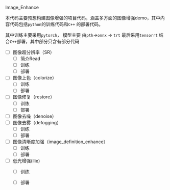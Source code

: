 Image_Enhance

本代码主要预想构建图像增强的项目代码，涵盖多方面的图像增强demo，其中内容代码包括`python`的训练代码和`C++` 的部署代码。

其中训练主要采用`pytorch`， 模型主要 由`pth`->`onnx` -> `trt` 最后采用`tensorrt` 结合`C++`部署，其中部分只含有部分代码

- [ ] 图像超分辨率（SR）
  - [ ] 简介Read
  - [ ] 训练
  - [ ] 部署
- [ ] 图像上色（colorize）
  - [ ] 训练
  - [ ] 部署
- [ ] 图像修复（restore）
  - [ ] 训练
  - [ ] 部署
- [ ] 图像去噪（denoise）
- [ ] 图像去雾（defogging）
  - [ ] 训练
  - [ ] 部署
- [ ] 图像清晰度加强（image_definition_enhance）
  - [ ] 训练
  - [ ] 部署
- [ ] 低光增强(llie)
  - [ ] 训练
  - [ ] 部署


